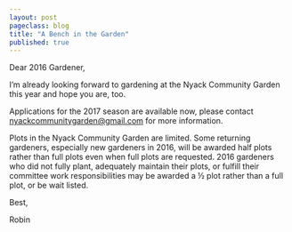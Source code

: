 ```yaml
---
layout: post
pageclass: blog
title: "A Bench in the Garden"
published: true
---
```

Dear 2016 Gardener,

I’m already looking forward to gardening at the Nyack Community Garden this year and hope you are, too.

Applications for the 2017 season are available now, please contact [nyackcommunitygarden@gmail.com](mailto:nyackcommunitygarden@gmail.com) for more information.

Plots in the Nyack Community Garden are limited.  Some returning gardeners, especially new gardeners in 2016, will be awarded half plots rather than full plots even when full plots are requested.  2016 gardeners who did not fully plant, adequately maintain their plots, or fulfill their committee work responsibilities may be awarded a ½ plot rather than a full plot, or be wait listed.

Best,

Robin
